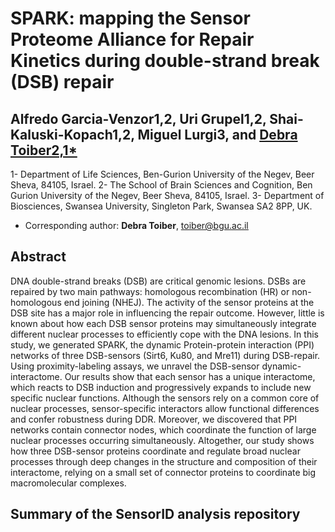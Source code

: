 # SPARK: mapping the Sensor Proteome Alliance for Repair Kinetics during double-strand break (DSB) repair

## Alfredo Garcia-Venzor1,2, Uri Grupel1,2, Shai-Kaluski-Kopach1,2, Miguel Lurgi3, and <ins>Debra Toiber2,1*</ins> 

1- Department of Life Sciences, Ben-Gurion University of the Negev, Beer Sheva, 84105, Israel. 
2- The School of Brain Sciences and Cognition, Ben Gurion University of the Negev, Beer Sheva, 84105, Israel.
3- Department of Biosciences, Swansea University, Singleton Park, Swansea SA2 8PP, UK.

* Corresponding author: **Debra Toiber**, <ins>toiber@bgu.ac.il</ins>

## Abstract
DNA double-strand breaks (DSB) are critical genomic lesions. DSBs are repaired by two main pathways: homologous recombination (HR) or non-homologous end joining (NHEJ). The activity of the sensor proteins at the DSB site has a major role in influencing the repair outcome. However, little is known about how each DSB sensor proteins may simultaneously integrate different nuclear processes to efficiently cope with the DNA lesions. In this study, we generated SPARK, the dynamic Protein-protein interaction (PPI) networks of three DSB-sensors (Sirt6, Ku80, and Mre11) during DSB-repair. Using proximity-labeling assays, we unravel the DSB-sensor dynamic-interactome. Our results show that each sensor has a unique interactome, which reacts to DSB induction and progressively expands to include new specific nuclear functions. Although the sensors rely on a common core of nuclear processes, sensor-specific interactors allow functional differences and confer robustness during DDR. Moreover, we discovered that PPI networks contain connector nodes, which coordinate the function of large nuclear processes occurring simultaneously. Altogether, our study shows how three DSB-sensor proteins coordinate and regulate broad nuclear processes through deep changes in the structure and composition of their interactome, relying on a small set of connector proteins to coordinate big macromolecular complexes.

## Summary of the SensorID analysis repository



